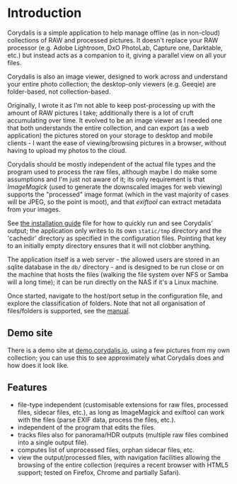 # Introduction

Corydalis is a simple application to help manage offline (as in
non-cloud) collections of RAW and processed pictures. It doesn't
replace your RAW processor (e.g. Adobe Lightroom, DxO PhotoLab,
Capture one, Darktable, etc.) but instead acts as a companion to it,
giving a parallel view on all your files.

Corydalis is also an image viewer, designed to work across and
understand your entire photo collection; the desktop-only viewers
(e.g. Geeqie) are folder-based, not collection-based.

Originally, I wrote it as I'm not able to keep post-processing up with
the amount of RAW pictures I take; additionally there is a lot of
cruft accumulating over time. It evolved to be an image viewer as I
needed one that both understands the entire collection, and can export
(as a web application) the pictures stored on your storage to desktop
and mobile clients - I want the ease of viewing/browsing pictures in a
browser, without having to upload my photos to the cloud.

Corydalis should be mostly independent of the actual file types and
the program used to process the raw files, although maybe I do make
some assumptions and I'm just not aware of it; its only requirement is
that _ImageMagick_ (used to generate the downscaled images for web
viewing) supports the "processed" image format (which in the vast
majority of cases will be JPEG, so the point is moot), and that
_exiftool_ can extract metadata from your images.

See [the installation guide](install.md) file for how to quickly
run and see Corydalis' output; the application only writes to its own
`static/tmp` directory and the 'cachedir' directory as specified in
the configuration files. Pointing that key to an initially empty
directory ensures that it will not clobber anything.

The application itself is a web server - the allowed users are stored
in an sqlite database in the `db/` directory - and is designed to be
run close or on the machine that hosts the files (walking the file
system over NFS or Samba will a long time); it can be run directly on
the NAS if it's a Linux machine.

Once started, navigate to the host/port setup in the configuration
file, and explore the classification of folders. Note that not all
organisation of files/folders is supported, see the
[manual](manual.md).

## Demo site

There is a demo site at
[demo.corydalis.io](https://demo.corydalis.io), using a few pictures
from my own collection; you can use this to see approximately what
Corydalis does and how does it look like.

## Features

* file-type independent (customisable extensions for raw files,
  processed files, sidecar files, etc.), as long as ImageMagick and
  exiftool can work with the files (parse EXIF data, process the
  files, etc.).
* independent of the program that edits the files.
* tracks files also for panorama/HDR outputs (multiple raw files
  combined into a single output file).
* computes list of unprocessed files, orphan sidecar files, etc.
* view the output/processed files, with navigation facilities allowing
  the browsing of the entire collection (requires a recent browser
  with HTML5 support; tested on Firefox, Chrome and partially Safari).
